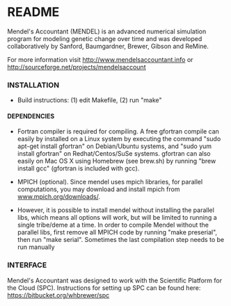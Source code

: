 # README #

Mendel's Accountant (MENDEL) is an advanced numerical simulation program for modeling genetic change over time and was developed collaboratively by Sanford, Baumgardner, Brewer, Gibson and ReMine.

For more information visit http://www.mendelsaccountant.info or http://sourceforge.net/projects/mendelsaccount

### INSTALLATION ###

* Build instructions: (1) edit Makefile, (2) run "make"

#### DEPENDENCIES ####

* Fortran compiler is required for compiling.  A free gfortran compile can easily by installed on a Linux system by executing the command "sudo apt-get install gfortran" on Debian/Ubuntu systems, and "sudo yum install gfortran" on Redhat/Centos/SuSe systems.  gfortran can also easily on Mac OS X using Homebrew (see brew.sh) by running "brew install gcc" (gfortran is included with gcc).

* MPICH (optional). Since mendel uses mpich libraries, for parallel computations, you may download and install mpich from www.mpich.org/downloads/.  

* However, it is possible to install mendel without installing the parallel libs, which means all options will work, but will be limited to running a single tribe/deme at a time. In order to compile Mendel without the parallel libs, first remove all MPICH code by running "make preserial", then run "make serial".  Sometimes the last compilation step needs to be run manually

### INTERFACE ###

Mendel's Accountant was designed to work with the Scientific Platform for the Cloud (SPC).  Instructions for setting up SPC can be found here: https://bitbucket.org/whbrewer/spc